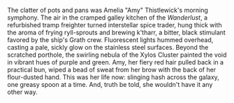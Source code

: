 The clatter of pots and pans was Amelia "Amy" Thistlewick's morning symphony. The air in the cramped galley kitchen of the *Wanderlust*, a refurbished tramp freighter turned interstellar spice trader, hung thick with the aroma of frying ryll-sprouts and brewing k'tharr, a bitter, black stimulant favored by the ship's Grath crew.  Fluorescent lights hummed overhead, casting a pale, sickly glow on the stainless steel surfaces.  Beyond the scratched porthole, the swirling nebula of the Xylos Cluster painted the void in vibrant hues of purple and green. Amy, her fiery red hair pulled back in a practical bun, wiped a bead of sweat from her brow with the back of her flour-dusted hand.  This was her life now:  slinging hash across the galaxy, one greasy spoon at a time.  And, truth be told, she wouldn't have it any other way.
